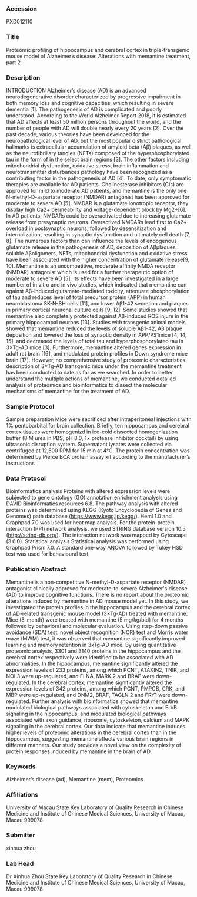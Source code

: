 ### Accession
PXD012110

### Title
Proteomic profiling of hippocampus and cerebral cortex in triple-transgenic mouse model of Alzheimer’s disease: Alterations with memantine treatment, part 2

### Description
INTRODUCTION Alzheimer’s disease (AD) is an advanced neurodegenerative disorder characterized by progressive impairment in both memory loss and cognitive capacities, which resulting in severe dementia [1]. The pathogenesis of AD is complicated and poorly understood. According to the World Alzheimer Report 2018, it is estimated that AD affects at least 50 million persons throughout the world, and the number of people with AD will double nearly every 20 years [2]. Over the past decade, various theories have been developed for the neuropathological level of AD, but the most popular distinct pathological hallmarks is extracellular accumulation of amyloid beta (Aβ) plaques, as well as the neurofibrillary tangles (NFTs) composed of the hyperphosphorylated tau in the form of in the select brain regions [3]. The other factors including mitochondrial dysfunction, oxidative stress, brain inflammation and neurotransmitter disturbances pathology have been recognized as a contributing factor in the pathogenesis of AD [4]. To date, only symptomatic therapies are available for AD patients. Cholinesterase inhibitors (CIs) are approved for mild to moderate AD patients, and memantine is the only one N-methyl-D-aspartate receptor (NMDAR)  antagonist has been approved for moderate to severe AD [5].    NMDAR is a glutamate ionotropic receptor, they display high Ca2+ permeability and voltage-dependent block by Mg2+[6]. In AD patients, NMDARs could be overactivated due to increasing glutamate release from presynaptic neurons. Overactived NMDARs lead first to Ca2+ overload in postsynaptic neurons, followed by desensitization and internalization, resulting in synaptic dysfunction and ultimately cell death [7, 8]. The numerous factors than can influence the levels of endogenous glutamate release in the pathogenesis of AD, deposition of Aβplaques, soluble Aβoligomers, NFTs, mitochondrial dysfunction and oxidative stress have been associated with the higher concentration of glutamate release[9, 10]. Memantine is an uncompetitive, moderate affinity NMDA receptor (NMDAR) antagonist which is used for a further therapeutic option of moderate to severe AD [5]. Its effects have been investigated in a large number of in vitro and in vivo studies, which indicated that memantine can against Aβ-induced glutamate-mediated toxicity, attenuate phosphorylation of tau and reduces level of total precursor protein (APP) in human neuroblastoma SK-N-SH cells [11], and lower Aβ1-42 secretion and plaques in primary cortical neuronal culture cells [9, 12]. Some studies showed that memantine also completely protected against Aβ-induced ROS injure in the primary hippocampal neurons [13]. Studies with transgenic animal models showed that memantine reduced the levels of soluble Aβ1-42, Aβ plaque deposition and lowered the loss of synaptic density in APP/PS1mice [4, 14, 15], and decreased the levels of total tau and hyperphosphorylated tau in 3×Tg-AD mice [3]. Furthermore, memantine altered genes expression in adult rat brain [16], and modulated protein profiles in Down syndrome mice brain [17]. However, no comprehensive study of proteomic characteristics description of 3×Tg-AD transgenic mice under the memantine treatment has been conducted to date as far as we searched. In order to better understand the multiple actions of memantine, we conducted detailed analysis of proteomics and bioinformatics to dissect the molecular mechanisms of memantine for the treatment of AD.

### Sample Protocol
Sample preparation Mice were sacrificed after intraperitoneal injections with 1% pentobarbital for brain collection. Briefly, ten hippocampus and cerebral cortex tissues were homogenizd in ice-cold dissected homogenization buffer (8 M urea in PBS, pH 8.0, 1× protease inhibitor cocktail) by using ultrasonic disruption system. Supernatant lysates were collected via centrifuged at 12,500 RPM for 15 min at 4℃. The protein concentration was determined by Pierce BCA protein assay kit according to the manufacturer’s instructions

### Data Protocol
Bioinformatics analysis Proteins with altered expression levels were subjected to gene ontology (GO) annotation enrichment analysis using DAVID Bioinformatics resources 6.8. The pathway analysis with altered proteins was determined using KEGG (Kyoto Encyclopedia of Genes and Genomes) path database (https://www.kegg.jp/kegg/). Heml 1.0 and Graphpad 7.0 was used for heat map analysis. For the protein-protein interaction (PPI) network analysis, we used STRING database version 10.5 (http://string-db.org/). The interaction network was mapped by Cytoscape (3.6.0).  Statistical analysis Statistical analysis was performed using Graphpad Prism 7.0. A standard one-way ANOVA followed by Tukey HSD test was used for behavioural test.

### Publication Abstract
Memantine is a non-competitive N-methyl-D-aspartate receptor (NMDAR) antagonist clinically approved for moderate-to-severe Alzheimer's disease (AD) to improve cognitive functions. There is no report about the proteomic alterations induced by memantine in AD mouse model yet. In this study, we investigated the protein profiles in the hippocampus and the cerebral cortex of AD-related transgenic mouse model (3&#xd7;Tg-AD) treated with memantine. Mice (8-month) were treated with memantine (5 mg/kg/bid) for 4 months followed by behavioral and molecular evaluation. Using step-down passive avoidance (SDA) test, novel object recognition (NOR) test and Morris water maze (MWM) test, it was observed that memantine significantly improved learning and memory retention in 3xTg-AD mice. By using quantitative proteomic analysis, 3301 and 3140 proteins in the hippocampus and the cerebral cortex respectively were identified to be associated with AD abnormalities. In the hippocampus, memantine significantly altered the expression levels of 233 proteins, among which PCNT, ATAXIN2, TNIK, and NOL3 were up-regulated, and FLNA, MARK 2 and BRAF were down-regulated. In the cerebral cortex, memantine significantly altered the expression levels of 342 proteins, among which PCNT, PMPCB, CRK, and MBP were up-regulated, and DNM2, BRAF, TAGLN 2 and FRY1 were down-regulated. Further analysis with bioinformatics showed that memantine modulated biological pathways associated with cytoskeleton and ErbB signaling in the hippocampus, and modulated biological pathways associated with axon guidance, ribosome, cytoskeleton, calcium and MAPK signaling in the cerebral cortex. Our data indicate that memantine induces higher levels of proteomic alterations in the cerebral cortex than in the hippocampus, suggesting memantine affects various brain regions in different manners. Our study provides a novel view on the complexity of protein responses induced by memantine in the brain of AD.

### Keywords
Alzheimer’s disease (ad), Memantine (mem), Proteomics

### Affiliations
University of Macau
State Key Laboratory of Quality Research in Chinese Medicine and Institute of Chinese Medical Sciences, University of Macau, Macau 999078

### Submitter
xinhua zhou

### Lab Head
Dr Xinhua Zhou
State Key Laboratory of Quality Research in Chinese Medicine and Institute of Chinese Medical Sciences, University of Macau, Macau 999078


